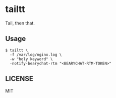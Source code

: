 # tailtt

Tail, then that.

## Usage

```
$ tailtt \
  -f /var/log/nginx.log \
  -w "holy keyword" \
  -notify-bearychat-rtm "<BEARYCHAT-RTM-TOKEN>"
```

## LICENSE

MIT
